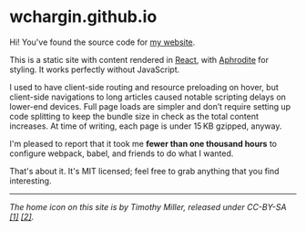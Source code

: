 # wchargin.github.io

Hi! You've found the source code for [my website][].

This is a static site with content rendered in [React][], with [Aphrodite][] for styling.
It works perfectly without JavaScript.

I&nbsp;used to have client-side routing and resource preloading on hover, but client-side navigations to long articles caused notable scripting delays on lower-end devices.
Full page loads are simpler and don’t require setting up code splitting to keep the bundle size in check as the total content increases.
At time of writing, each page is under 15&thinsp;KB gzipped, anyway.

I'm pleased to report that it took me **fewer than one thousand hours** to configure webpack, babel, and friends to do what I wanted.

[my website]: https://wchargin.com/
[React]: https://facebook.github.io/react/
[Aphrodite]: https://github.com/Khan/aphrodite

That's about it. It's MIT licensed; feel free to grab anything that you find interesting.

---

*The home icon on this site is by Timothy Miller, released under CC-BY-SA [\[1\]][icon-1] [\[2\]][icon-2].*

[icon-1]: https://commons.wikimedia.org/wiki/File:Home-icon.svg
[icon-2]: https://www.iconfinder.com/icons/126572/home_house_icon#size=128
